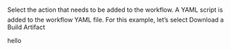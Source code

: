 Select the action that needs to be added to the workflow. A YAML script is added to the workflow YAML file. For this example, let’s select Download a Build Artifact

hello
